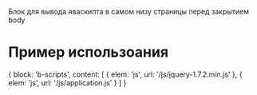 Блок для вывода яваскипта в самом низу страницы перед закрытием body

Пример использоания
===================
{
    block: 'b-scripts',
    content: [
        {
            elem: 'js',
            url: '/js/jquery-1.7.2.min.js'
        },
        {
            elem: 'js',
            url: '/js/application.js'
        }
    ]
}